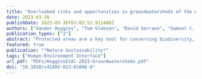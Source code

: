 ```yaml
---
title: "Overlooked risks and opportunities in groundwatersheds of the world’s protected areas"
date: 2023-03-30
publishDate: 2023-03-30T03:02:52.911408Z
authors: ["Xander Huggins", "Tom Gleeson", "David Serrano", "Samuel C. Zipper", "Florian Jehn", "Melissa M. Rohde", "Robin Abell", "Kari Vigerstol", "Andreas Hartmann"]
publication_types: ["2"]
abstract: "Protected areas are a key tool for conserving biodiversity, sustaining ecosystem services and improving human well-being. Global initiatives that aim to expand and connect protected areas generally focus on controlling ‘above ground’ impacts such as land use, overlooking the potential for human actions in adjacent areas to affect protected areas through groundwater flow. Here we assess the potential extent of these impacts by mapping the groundwatersheds of the world’s protected areas. We find that 85% of protected areas with groundwater-dependent ecosystems have groundwatersheds that are underprotected, meaning that some portion of the groundwatershed lies outside of the protected area. Half of all protected areas have a groundwatershed with a spatial extent that lies mostly (at least 50%) outside of the protected area’s boundary. These findings highlight a widespread potential risk to protected areas from activities affecting groundwater outside protected areas, underscoring the need for groundwatershed-based conservation and management measures. Delineating groundwatersheds can catalyse needed discussions about protected area connectivity and robustness, and groundwatershed conservation and management can help protect groundwater-dependent ecosystems from external threats."
featured: true
publication: "*Nature Sustainability*"
tags: ["Human-Environment Interface"]
url_pdf: "PDFs/HugginsEtAl-2023-Groundwatersheds.pdf"
doi: "10.1038/s41893-023-01086-9"
---
```



